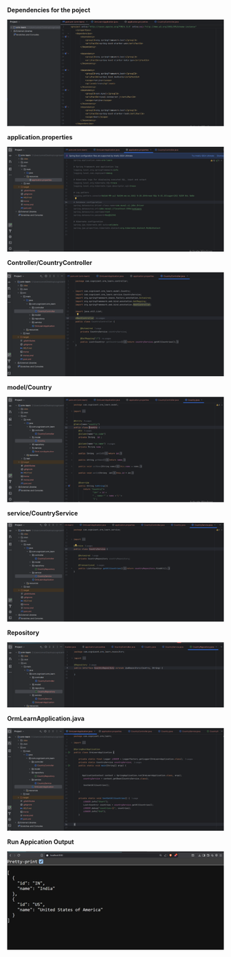 **Dependencies for the poject**

![alt text](IMG/image.png)

**application.properties**

![alt text](IMG/image-1.png)

**Controller/CountryController**

![alt text](IMG/image-2.png)

**model/Country**

![alt text](IMG/image-3.png)

**service/CountryService**

![alt text](IMG/image-4.png)

**Repository**

![alt text](IMG/image-5.png)

**OrmLearnApplication.java**

![alt text](IMG/image-6.png)


**Run Appication Output** 

![alt text](IMG/image-7.png)